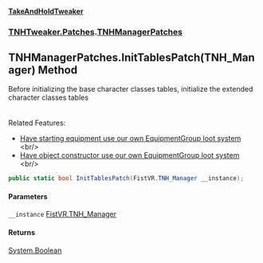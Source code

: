 #### [TakeAndHoldTweaker](index.md 'index')
### [TNHTweaker.Patches](TNHTweaker.Patches.md 'TNHTweaker.Patches').[TNHManagerPatches](TNHTweaker.Patches.TNHManagerPatches.md 'TNHTweaker.Patches.TNHManagerPatches')

## TNHManagerPatches.InitTablesPatch(TNH_Manager) Method

Before initializing the base character classes tables, initialize the extended character classes tables <br/><br/>  
Related Features: <br/>  
- [ Have starting equipment use our own EquipmentGroup loot system ](https://github.com/devyndamonster/TakeAndHoldTweaker/issues/101 'https://github.com/devyndamonster/TakeAndHoldTweaker/issues/101')<br/>  
- [ Have object constructor use our own EquipmentGroup loot system ](https://github.com/devyndamonster/TakeAndHoldTweaker/issues/105 'https://github.com/devyndamonster/TakeAndHoldTweaker/issues/105')<br/>

```csharp
public static bool InitTablesPatch(FistVR.TNH_Manager __instance);
```
#### Parameters

<a name='TNHTweaker.Patches.TNHManagerPatches.InitTablesPatch(FistVR.TNH_Manager).__instance'></a>

`__instance` [FistVR.TNH_Manager](https://docs.microsoft.com/en-us/dotnet/api/FistVR.TNH_Manager 'FistVR.TNH_Manager')

#### Returns
[System.Boolean](https://docs.microsoft.com/en-us/dotnet/api/System.Boolean 'System.Boolean')